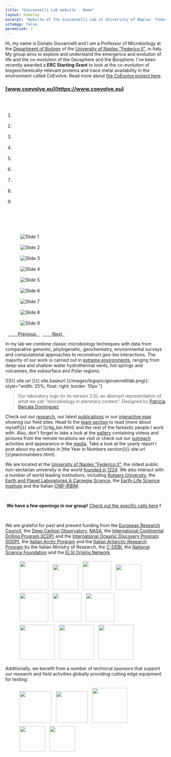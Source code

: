```yaml
---
title: "Giovannelli Lab website - Home"
layout: homelay
excerpt: "Website of the Giovannelli Lab at University of Naples 'Federico II'. Our group aims to aims to explore and understand the emergence and evolution of life and the co-evolution of the Geosphere and the Biosphere, focusing mainly on the microbiology of extreme environments"
sitemap: false
permalink: /
---
```


Hi, my name is Donato Giovannelli and I am a Professor of Microbiology at the [Department of Biology](http://www.dipartimentodibiologia.unina.it) of the [University of Naples "Federico II"](http://www.unina.it), in Italy. My group aims to explore and understand the emergence and evolution of life and the co-evolution of the Geosphere and the Biosphere. I've been recently awarded a **ERC Starting Grant** to look at the co-evolution of biogeochemically-relevant proteins and trace metal availability in the environment called CoEvolve. Read more about [the CoEvolve project here](https://www.coevolve.eu).

### [www.coevolve.eu](https://www.coevolve.eu)

<div markdown="0" id="carousel" class="carousel slide" data-ride="carousel" data-interval="3000" data-pause="hover" >
    <!-- Menu -->
    <ol class="carousel-indicators">
        <li data-target="#carousel" data-slide-to="0" class="active"></li>
        <li data-target="#carousel" data-slide-to="1"></li>
        <li data-target="#carousel" data-slide-to="2"></li>
        <li data-target="#carousel" data-slide-to="3"></li>
        <li data-target="#carousel" data-slide-to="4"></li>
        <li data-target="#carousel" data-slide-to="5"></li>
        <li data-target="#carousel" data-slide-to="6"></li>
        <li data-target="#carousel" data-slide-to="7"></li>
        <li data-target="#carousel" data-slide-to="8"></li>                
    </ol>

    <!-- Items -->
    <div class="carousel-inner" markdown="0">

        <div class="item active">
            <img src="{{ site.url }}{{ site.baseurl }}/images/slider7001400/2014_alvin_deck.jpg" alt="Slide 1" />
        </div>
        <div class="item">
            <img src="{{ site.url }}{{ site.baseurl }}/images/slider7001400/s_riftiae.jpg" alt="Slide 2" />
        </div>
        <div class="item">
            <img src="{{ site.url }}{{ site.baseurl }}/images/slider7001400/northern_light_2019.jpg" alt="Slide 3" />
        </div>
        <div class="item">
            <img src="{{ site.url }}{{ site.baseurl }}/images/slider7001400/arenal_2017.jpg" alt="Slide 4" />
        </div>
        <div class="item">
            <img src="{{ site.url }}{{ site.baseurl }}/images/slider7001400/subductcr_sulfur.jpg" alt="Slide 5" />
        </div>
        <div class="item">
            <img src="{{ site.url }}{{ site.baseurl }}/images/slider7001400/yellowstone_2015.jpg" alt="Slide 6" />
        </div>
        <div class="item">
            <img src="{{ site.url }}{{ site.baseurl }}/images/slider7001400/strytan_2017.jpg" alt="Slide 7" />
        </div>
        <div class="item">
            <img src="{{ site.url }}{{ site.baseurl }}/images/slider7001400/subductcr_drone.jpg" alt="Slide 8" />
        </div>
        <div class="item">
            <img src="{{ site.url }}{{ site.baseurl }}/images/slider7001400/milos_2012.jpg" alt="Slide 9" />
        </div>              
    </div>
  <a class="left carousel-control" href="#carousel" role="button" data-slide="prev">
    <span class="glyphicon glyphicon-chevron-left" aria-hidden="true"></span>
    <span class="sr-only">Previous</span>
  </a>
  <a class="right carousel-control" href="#carousel" role="button" data-slide="next">
    <span class="glyphicon glyphicon-chevron-right" aria-hidden="true"></span>
    <span class="sr-only">Next</span>
  </a>
</div>

In my lab we combine classic microbiology techniques with data from comparative genomic, phylogenetic, geochemistry, environmental surveys and computational approaches to reconstruct geo-bio interactions. The majority of our work is carried out in [extreme environments](research), ranging from deep-sea and shallow-water hydrothermal vents, hot springs and volcanoes, the subsurface and Polar regions.

![]({{ site.url }}{{ site.baseurl }}/images/logopic/giovannellilab.png){: style="width: 25%; float: right; border: 10px "}
> Our laboratory logo (in its version 2.0), an abstract representation of what we call "microbiology in planetary context". Designed by [Patricia Barcala Dominguez](https://www.instagram.com/pat_barcala/)

Check out our [research](research), our latest [publications](publications) or our [interactive map](fieldsites) showing our field sites. Head to the [team section](team) to read [more about myself]({{ site.url }}/dg_bio.html) and the rest of the fantastic people I work with. Also, don't forget to take a look at the [gallery](pictures) containing videos and pictures from the remote locations we visit or check out our [outreach](mediaoutreach#outreach-activities) activities and appearance in the [media](mediaoutreach#media-coverage). Take a look at the yearly report I post about my activities in [the Year in Numbers section]({{ site.url }}/yearinnumbers.html).

We are located at the [University of Naples "Federico II"](http://www.unina.it), the oldest public non-sectarian university in the world [founded in 1224](http://wikipedia/federicoII). We also interact with a number of world leading institutions, including [Rutgers University](https://www.rutgers.edu/), the [Earth and Planet Laboratories A Carnegie Science](https://epl.carnegiescience.edu/), the [Earth-Life Science Institute](http://www.elsi.jp) and the Italian [CNR-IRBIM](http://www.irbim.cnr.it/it/index.php).

<br/>

 **We have a few openings in our group!** [Check out the specific calls here](vacancies) **!**

<br/>

We are grateful for past and present funding from the [European Research Council](http://www.erc.europa.eu), the [Deep Carbon Observatory](http://www.deepcarbon.net), [NASA](http://www.nasa.gov), the [International Continental Drilling Program (ICDP)](https://www.icdp-online.org/home/) and the [International Oceanic Discovery Program (IODP)](https://www.iodp.org/), the [Italian Arctic Program](https://www.mur.gov.it/it/aree-tematiche/ricerca/programmazione/programma-di-ricerche-artico) and the [Italian Antarctic Research Program](https://www.pnra.aq/) by the Italian Ministry of Research, the [C-DEBI](http://c-debi.org), the [National Science Foundation](www.nsf.gov) and the [ELSI Origins Network](http://eon.elsi.jp/).

<figure class="fourth">
  <img src="{{ site.url }}{{ site.baseurl }}/images/logopic/ERC_logo.png" style="width: 90px; padding: 5px">
  <img src="{{ site.url }}{{ site.baseurl }}/images/logopic/pra.png" style="width: 80px; padding: 5px">
  <img src="{{ site.url }}{{ site.baseurl }}/images/logopic/msca.jpg" style="width: 90px; padding: 5px">
  <img src="{{ site.url }}{{ site.baseurl }}/images/logopic/DCO.png" style="width: 80px; padding: 5px">
  <img src="{{ site.url }}{{ site.baseurl }}/images/logopic/C-DEBI.png" style="width: 90px; padding: 5px">
  <img src="{{ site.url }}{{ site.baseurl }}/images/logopic/NASA.png" style="width: 90px; padding: 5px">
  <img src="{{ site.url }}{{ site.baseurl }}/images/logopic/NSF_logo.png" style="width: 90px; padding: 5px">
  <img src="{{ site.url }}{{ site.baseurl }}/images/logopic/EON.jpeg" style="width: 110px; padding: 5px">
  <img src="{{ site.url }}{{ site.baseurl }}/images/logopic/icdp.jpg" style="width: 110px; padding: 5px">
  <img src="{{ site.url }}{{ site.baseurl }}/images/logopic/iodp.png" style="width: 110px; padding: 5px">
</figure>

Additionally, we benefit from a number of technical sponsors that support our research and field activities globally providing cutting edge equipment for testing:
<figure class="fourth">
  <img src="{{ site.url }}{{ site.baseurl }}/images/logopic/garmin.png" style="width: 100px; padding: 5px">
  <img src="{{ site.url }}{{ site.baseurl }}/images/logopic/ande.png" style="width: 100px; padding: 5px">
  <img src="{{ site.url }}{{ site.baseurl }}/images/logopic/nanotech.png" style="width: 110px; padding: 5px">
  <img src="{{ site.url }}{{ site.baseurl }}/images/logopic/victorinox.png" style="width: 80px; padding: 5px">
  <img src="{{ site.url }}{{ site.baseurl }}/images/logopic/garmont.jpg" style="width: 80px; padding: 5px">
</figure>
